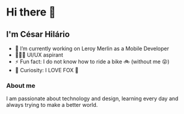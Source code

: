# Hi there 👋 
## I'm César Hilário

- 🔭 I’m currently working on Leroy Merlin as a Mobile Developer
- 🧑🏾‍🎨 UI/UX aspirant
- ⚡ Fun fact: I do not know how to ride a bike 🚲 (without me 😝)
- 🧐 Curiosity: I LOVE FOX 🦊

### About me
I am passionate about technology and design, learning every day and always trying to make a better world.
